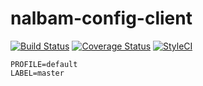 # nalbam-config-client

[![Build Status](https://travis-ci.org/nalbam/nalbam-config-client.svg?branch=master)](https://travis-ci.org/nalbam/nalbam-config-client) 
[![Coverage Status](https://coveralls.io/repos/github/nalbam/nalbam-config-client/badge.svg?branch=master)](https://coveralls.io/github/nalbam/nalbam-config-client?branch=master)
[![StyleCI](https://styleci.io/repos/63347472/shield?branch=master)](https://styleci.io/repos/63347472)

```
PROFILE=default
LABEL=master
```

